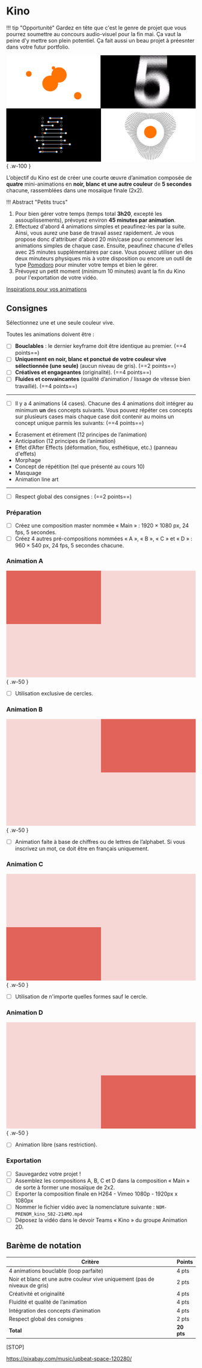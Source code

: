# Kino

!!! tip "Opportunité"
    Gardez en tête que c'est le genre de projet que vous pourrez soumettre au concours audio-visuel pour la fin mai. Ça vaut la peine d'y mettre son plein potentiel. Ça fait aussi un beau projet à préesnter dans votre futur portfolio. 
<!--https://squidfunk.github.io/mkdocs-material/reference/admonitions/-->

![](./example.webp){ .w-100 }

L’objectif du Kino est de créer une courte œuvre d’animation composée de **quatre** mini-animations en **noir, blanc et une autre couleur** de **5 secondes** chacune, rassemblées dans une mosaïque finale (2x2).

!!! Abstract "Petits trucs"
1. Pour bien gérer votre temps (temps total **3h20**, excepté les assouplissements), prévoyez environ **45 minutes par animation**.
1. Effectuez d'abord 4 animations simples et peaufinez-les par la suite. Ainsi, vous aurez une base de travail assez rapidement. Je vous propose donc d'attribuer d'abord 20 min/case pour commencer les animations simples de chaque case. Ensuite, peaufinez chacune d'elles avec 25 minutes supplémentaires par case. Vous pouvez utiliser un des deux minuteurs physiques mis à votre disposition ou encore un outil de type [Pomodoro](https://pomofocus.io/) pour minuter votre temps et bien le gérer.
1. Prévoyez un petit moment (minimum 10 minutes) avant la fin du Kino pour l'exportation de votre vidéo.

[Inspirations pour vos animations](https://pin.it/6Pyc6fTbV)

## Consignes
Sélectionnez une et une seule couleur vive.

Toutes les animations doivent être :

- [ ] **Bouclables** : le dernier keyframe doit être identique au premier. (==4 points==)
- [ ] **Uniquement en noir, blanc et ponctué de votre couleur vive sélectionnée (une seule)** (aucun niveau de gris). (==2 points==)
- [ ] **Créatives et engageantes** (originalité). (==4 points==)
- [ ] **Fluides et convaincantes** (qualité d’animation / lissage de vitesse bien travaillé). (==4 points==)

---

- [ ] Il y a 4 animations (4 cases). Chacune des 4 animations doit intégrer au minimum **un** des concepts suivants. Vous pouvez répéter ces concepts sur plusieurs cases mais chaque case doit contenir au moins un concept unique parmis les suivants: (==4 points==)

* Écrasement et étirement (12 principes de l’animation)
* Anticipation (12 principes de l’animation)
* Effet d’After Effects (déformation, flou, esthétique, etc.) (panneau d'effets)
* Morphage
* Concept de répétition (tel que présenté au cours 10)
* Masquage
* Animation line art

---

- [ ] Respect global des consignes : (==2 points==)

### Préparation

- [ ] Créez une composition master nommée « Main » : 1920 × 1080 px, 24 fps, 5 secondes.
- [ ] Créez 4 autres pré-compositions nommées « A », « B », « C » et « D » : 960 × 540 px, 24 fps, 5 secondes chacune.

### Animation A

![](./a.png){ .w-50 }

- [ ] Utilisation exclusive de cercles.

### Animation B

![](./b.png){ .w-50 }

- [ ] Animation faite à base de chiffres ou de lettres de l’alphabet. Si vous inscrivez un mot, ce doit être en français uniquement.

### Animation C

![](./c.png){ .w-50 }

- [ ] Utilisation de n'importe quelles formes sauf le cercle.

### Animation D

![](./d.png){ .w-50 }

- [ ] Animation libre (sans restriction).

### Exportation

- [ ] Sauvegardez votre projet !
- [ ] Assemblez les compositions A, B, C et D dans la composition « Main » de sorte à former une mosaïque de 2x2.
- [ ] Exporter la composition finale en H264 - Vimeo 1080p - 1920px x 1080px
- [ ] Nommer le fichier vidéo avec la nomenclature suivante : `NOM-PRENOM_kino_582-214MO.mp4`
- [ ] Déposez la vidéo dans le devoir Teams « Kino » du groupe Animation 2D.

## Barème de notation

| Critère                                                                     | Points     |
|-----------------------------------------------------------------------------|------------|
| 4 animations bouclable (loop parfaite)                                      | 4 pts      |
| Noir et blanc et une autre couleur vive uniquement (pas de niveaux de gris) | 2 pts      |
| Créativité et originalité                                                   | 4 pts      |
| Fluidité et qualité de l’animation                                          | 4 pts      |
| Intégration des concepts d’animation                                        | 4 pts      |
| Respect global des consignes                                                | 2 pts      |
| **Total**                                                                   | **20 pts** |

[STOP]

https://pixabay.com/music/upbeat-space-120280/
